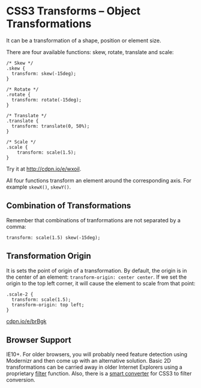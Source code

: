 CSS3 Transforms – Object Transformations
========================================

It can be a transformation of a shape, position or element size.

There are four available functions: skew, rotate, translate and scale:

~~~~~~~~~~~~~~~~~~~~~~~~~~~~~~~~~~~~~~~~~~~~~~~~~~~~~~~~~~~~~~~~~~~~~~~~~~~~~~~~
/* Skew */
.skew {
  transform: skew(-15deg);
}

/* Rotate */
.rotate {
  transform: rotate(-15deg);
}

/* Translate */
.translate {
  transform: translate(0, 50%);
}

/* Scale */
.scale {
    transform: scale(1.5);
}
~~~~~~~~~~~~~~~~~~~~~~~~~~~~~~~~~~~~~~~~~~~~~~~~~~~~~~~~~~~~~~~~~~~~~~~~~~~~~~~~

Try it at <http://cdpn.io/e/wxoil>.

All four functions transform an element around the corresponding axis. For
example `skewX()`, `skewY()`.

Combination of Transformations
------------------------------

Remember that combinations of tranformations are not separated by a comma:

~~~~~~~~~~~~~~~~~~~~~~~~~~~~~~~~~~~~~~~~~~~~~~~~~~~~~~~~~~~~~~~~~~~~~~~~~~~~~~~~
transform: scale(1.5) skew(-15deg);
~~~~~~~~~~~~~~~~~~~~~~~~~~~~~~~~~~~~~~~~~~~~~~~~~~~~~~~~~~~~~~~~~~~~~~~~~~~~~~~~

Transformation Origin
---------------------

It is sets the point of origin of a transformation. By default, the origin is in
the center of an element: `transform-origin: center center`. If we set the
origin to the top left corner, it will cause the element to scale from that
point:

~~~~~~~~~~~~~~~~~~~~~~~~~~~~~~~~~~~~~~~~~~~~~~~~~~~~~~~~~~~~~~~~~~~~~~~~~~~~~~~~
.scale-2 {
  transform: scale(1.5);
  transform-origin: top left;
}
~~~~~~~~~~~~~~~~~~~~~~~~~~~~~~~~~~~~~~~~~~~~~~~~~~~~~~~~~~~~~~~~~~~~~~~~~~~~~~~~

[cdpn.io/e/brBgk](<http://cdpn.io/e/brBgk>)

Browser Support
---------------

IE10+. For older browsers, you will probably need feature detection using
Modernizr and then come up with an alternative solution. Basic 2D
transformations can be carried away in older Internet Explorers using a
proprietary
[filter](<http://msdn.microsoft.com/en-us/library/ms533014%28VS.85%29.aspx>)
function. Also, there is a [smart
converter](<ttp://www.useragentman.com/IETransformsTranslator/>) for CSS3 to
filter conversion.
